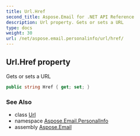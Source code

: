 ```yaml
---
title: Url.Href
second_title: Aspose.Email for .NET API Reference
description: Url property. Gets or sets a URL
type: docs
weight: 30
url: /net/aspose.email.personalinfo/url/href/
---
```

## Url.Href property

Gets or sets a URL

```csharp
public string Href { get; set; }
```

### See Also

* class [Url](../)
* namespace [Aspose.Email.PersonalInfo](../../url/)
* assembly [Aspose.Email](../../../)


